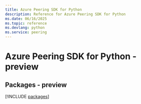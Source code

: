 ```yaml
---
title: Azure Peering SDK for Python
description: Reference for Azure Peering SDK for Python
ms.date: 06/16/2025
ms.topic: reference
ms.devlang: python
ms.service: peering
---
```

# Azure Peering SDK for Python - preview
## Packages - preview
[!INCLUDE [packages](peering-index.md)]